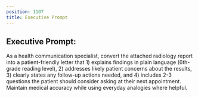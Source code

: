 ```yaml
---
position: 1107
title: Executive Prompt
---
```


## Executive Prompt:

As a health communication specialist, convert the attached radiology report into a patient-friendly letter that 1) explains findings in plain language (6th-grade reading level), 2) addresses likely patient concerns about the results, 3) clearly states any follow-up actions needed, and 4) includes 2-3 questions the patient should consider asking at their next appointment. Maintain medical accuracy while using everyday analogies where helpful.
